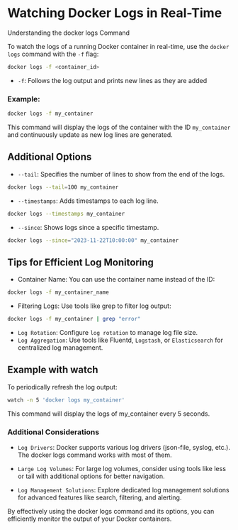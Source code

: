# Watching Docker Logs in Real-Time

Understanding the docker logs Command

To watch the logs of a running Docker container in real-time, use the `docker logs` command with the `-f` flag:

```bash
docker logs -f <container_id>
```

- `-f`: Follows the log output and prints new lines as they are added

### Example:

```Bash
docker logs -f my_container
```

This command will display the logs of the container with the ID `my_container` and continuously update as new log lines are generated.

## Additional Options

- `--tail`: Specifies the number of lines to show from the end of the logs.

```Bash
docker logs --tail=100 my_container

```

- `--timestamps`: Adds timestamps to each log line.

```bash
docker logs --timestamps my_container
```

- `--since`: Shows logs since a specific timestamp.

```bash
docker logs --since="2023-11-22T10:00:00" my_container

```

## Tips for Efficient Log Monitoring

- Container Name: You can use the container name instead of the ID:

```bash
docker logs -f my_container_name
```

- Filtering Logs: Use tools like grep to filter log output:

```bash
docker logs -f my_container | grep "error"
```

- `Log Rotation`: Configure `log rotation` to manage log file size.
- `Log Aggregation`: Use tools like Fluentd, `Logstash`, or `Elasticsearch` for centralized log management.

## Example with watch

To periodically refresh the log output:

```bash
watch -n 5 'docker logs my_container'
```
This command will display the logs of my_container every 5 seconds.

### Additional Considerations

- `Log Drivers`: Docker supports various log drivers (json-file, syslog, etc.). The docker logs command works with most of them.

- `Large Log Volumes`: For large log volumes, consider using tools like less or tail with additional options for better navigation.

- `Log Management Solutions`: Explore dedicated log management solutions for advanced features like search, filtering, and alerting.

By effectively using the docker logs command and its options, you can efficiently monitor the output of your Docker containers.